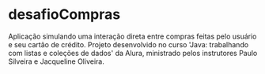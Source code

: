 # desafioCompras
Aplicação simulando uma interação direta entre compras feitas pelo usuário e seu cartão de crédito. Projeto desenvolvido no curso 'Java: trabalhando com listas e coleções de dados' da Alura, ministrado pelos instrutores Paulo Silveira e Jacqueline Oliveira.
